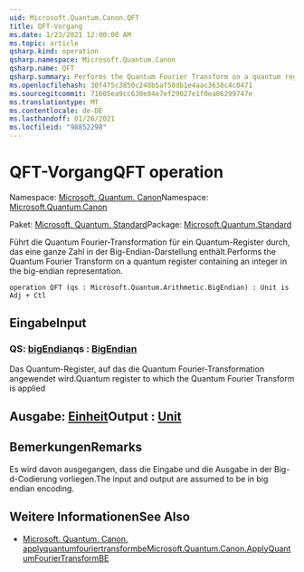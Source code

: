 ```yaml
---
uid: Microsoft.Quantum.Canon.QFT
title: QFT-Vorgang
ms.date: 1/23/2021 12:00:00 AM
ms.topic: article
qsharp.kind: operation
qsharp.namespace: Microsoft.Quantum.Canon
qsharp.name: QFT
qsharp.summary: Performs the Quantum Fourier Transform on a quantum register containing an integer in the big-endian representation.
ms.openlocfilehash: 30f475c3850c248b5af58db1e4aac3638c4c0471
ms.sourcegitcommit: 71605ea9cc630e84e7ef29027e1f0ea06299747e
ms.translationtype: MT
ms.contentlocale: de-DE
ms.lasthandoff: 01/26/2021
ms.locfileid: "98852298"
---
```

# <a name="qft-operation"></a><span data-ttu-id="93aae-102">QFT-Vorgang</span><span class="sxs-lookup"><span data-stu-id="93aae-102">QFT operation</span></span>

<span data-ttu-id="93aae-103">Namespace: [Microsoft. Quantum. Canon](xref:Microsoft.Quantum.Canon)</span><span class="sxs-lookup"><span data-stu-id="93aae-103">Namespace: [Microsoft.Quantum.Canon](xref:Microsoft.Quantum.Canon)</span></span>

<span data-ttu-id="93aae-104">Paket: [Microsoft. Quantum. Standard](https://nuget.org/packages/Microsoft.Quantum.Standard)</span><span class="sxs-lookup"><span data-stu-id="93aae-104">Package: [Microsoft.Quantum.Standard](https://nuget.org/packages/Microsoft.Quantum.Standard)</span></span>


<span data-ttu-id="93aae-105">Führt die Quantum Fourier-Transformation für ein Quantum-Register durch, das eine ganze Zahl in der Big-Endian-Darstellung enthält.</span><span class="sxs-lookup"><span data-stu-id="93aae-105">Performs the Quantum Fourier Transform on a quantum register containing an integer in the big-endian representation.</span></span>

```qsharp
operation QFT (qs : Microsoft.Quantum.Arithmetic.BigEndian) : Unit is Adj + Ctl
```


## <a name="input"></a><span data-ttu-id="93aae-106">Eingabe</span><span class="sxs-lookup"><span data-stu-id="93aae-106">Input</span></span>

### <a name="qs--bigendian"></a><span data-ttu-id="93aae-107">QS: [bigEndian](xref:Microsoft.Quantum.Arithmetic.BigEndian)</span><span class="sxs-lookup"><span data-stu-id="93aae-107">qs : [BigEndian](xref:Microsoft.Quantum.Arithmetic.BigEndian)</span></span>

<span data-ttu-id="93aae-108">Das Quantum-Register, auf das die Quantum Fourier-Transformation angewendet wird.</span><span class="sxs-lookup"><span data-stu-id="93aae-108">Quantum register to which the Quantum Fourier Transform is applied</span></span>



## <a name="output--unit"></a><span data-ttu-id="93aae-109">Ausgabe: [Einheit](xref:microsoft.quantum.lang-ref.unit)</span><span class="sxs-lookup"><span data-stu-id="93aae-109">Output : [Unit](xref:microsoft.quantum.lang-ref.unit)</span></span>



## <a name="remarks"></a><span data-ttu-id="93aae-110">Bemerkungen</span><span class="sxs-lookup"><span data-stu-id="93aae-110">Remarks</span></span>

<span data-ttu-id="93aae-111">Es wird davon ausgegangen, dass die Eingabe und die Ausgabe in der Big-d-Codierung vorliegen.</span><span class="sxs-lookup"><span data-stu-id="93aae-111">The input and output are assumed to be in big endian encoding.</span></span>

## <a name="see-also"></a><span data-ttu-id="93aae-112">Weitere Informationen</span><span class="sxs-lookup"><span data-stu-id="93aae-112">See Also</span></span>

- [<span data-ttu-id="93aae-113">Microsoft. Quantum. Canon. applyquantumfouriertransformbe</span><span class="sxs-lookup"><span data-stu-id="93aae-113">Microsoft.Quantum.Canon.ApplyQuantumFourierTransformBE</span></span>](xref:Microsoft.Quantum.Canon.ApplyQuantumFourierTransformBE)